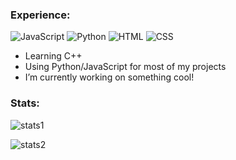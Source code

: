 ### Experience:
![JavaScript](https://img.shields.io/badge/-JavaScript-%23e9d54c?logo=javascript&logoColor=white&style=flat-square)
![Python](https://img.shields.io/badge/-Python-%230075a8?logo=python&logoColor=white&style=flat-square)
![HTML](https://img.shields.io/badge/-HTML-%23de4b25?logo=html5&logoColor=white&style=flat-square)
![CSS](https://img.shields.io/badge/-CSS-%230174b8?logo=css3&logoColor=white&style=flat-square)

* Learning C++
* Using Python/JavaScript for most of my projects
* I’m currently working on something cool!


### Stats:
![stats1](https://github-readme-stats.vercel.app/api?username=YXVndXN0&show_icons=true&count_private=true&title_color=ffc0cb&icon_color=ffc0cb)

![stats2](https://komarev.com/ghpvc/?username=YXVndXN0&style=flat&color=ffc0cb)

